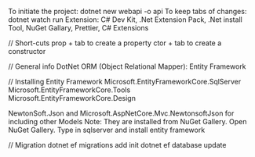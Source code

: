 To initiate the project: dotnet new webapi -o api
To keep tabs of changes: dotnet watch run
Extension: C# Dev Kit, .Net Extension Pack, .Net install Tool, NuGet Gallary, Prettier, C# Extensions

// Short-cuts
prop + tab to create a property
ctor + tab to create a constructor

// General info
DotNet ORM (Object Relational Mapper): Entity Framework

// Installing Entity Framework
Microsoft.EntityFrameworkCore.SqlServer
Microsoft.EntityFrameworkCore.Tools
Microsoft.EntityFrameworkCore.Design

NewtonSoft.Json and Microsoft.AspNetCore.Mvc.NewtonsoftJson for including other Models
Note: They are installed from NuGet Gallery. Open NuGet Gallery. Type in sqlserver and install entity framework

// Migration
dotnet ef migrations add init
dotnet ef database update
